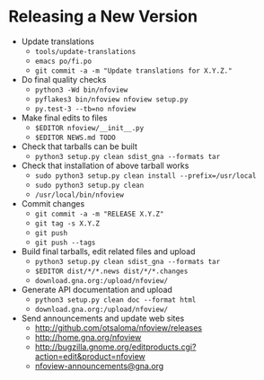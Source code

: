 Releasing a New Version
=======================

 * Update translations
   - `tools/update-translations`
   - `emacs po/fi.po`
   - `git commit -a -m "Update translations for X.Y.Z."`
 * Do final quality checks
   - `python3 -Wd bin/nfoview`
   - `pyflakes3 bin/nfoview nfoview setup.py`
   - `py.test-3 --tb=no nfoview`
 * Make final edits to files
   - `$EDITOR nfoview/__init__.py`
   - `$EDITOR NEWS.md TODO`
 * Check that tarballs can be built
   - `python3 setup.py clean sdist_gna --formats tar`
 * Check that installation of above tarball works
   - `sudo python3 setup.py clean install --prefix=/usr/local`
   - `sudo python3 setup.py clean`
   - `/usr/local/bin/nfoview`
 * Commit changes
   - `git commit -a -m "RELEASE X.Y.Z"`
   - `git tag -s X.Y.Z`
   - `git push`
   - `git push --tags`
 * Build final tarballs, edit related files and upload
   - `python3 setup.py clean sdist_gna --formats tar`
   - `$EDITOR dist/*/*.news dist/*/*.changes`
   - `download.gna.org:/upload/nfoview/`
 * Generate API documentation and upload
   - `python3 setup.py clean doc --format html`
   - `download.gna.org:/upload/nfoview/`
 * Send announcements and update web sites
   - http://github.com/otsaloma/nfoview/releases
   - http://home.gna.org/nfoview
   - http://bugzilla.gnome.org/editproducts.cgi?action=edit&product=nfoview
   - nfoview-announcements@gna.org
